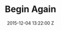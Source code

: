 ---
title: Begin Again
date: 2015-12-04 13:22:00 Z
categories:
- Music Videos
position: 0
client: Purity Ring
video: https://vimeo.com/144328007
image: "/uploads/begin-again.jpg"
is-featured: true
director: Young Replicant
producer: Rick Green
production-company: Pulse Films
layout: page
---